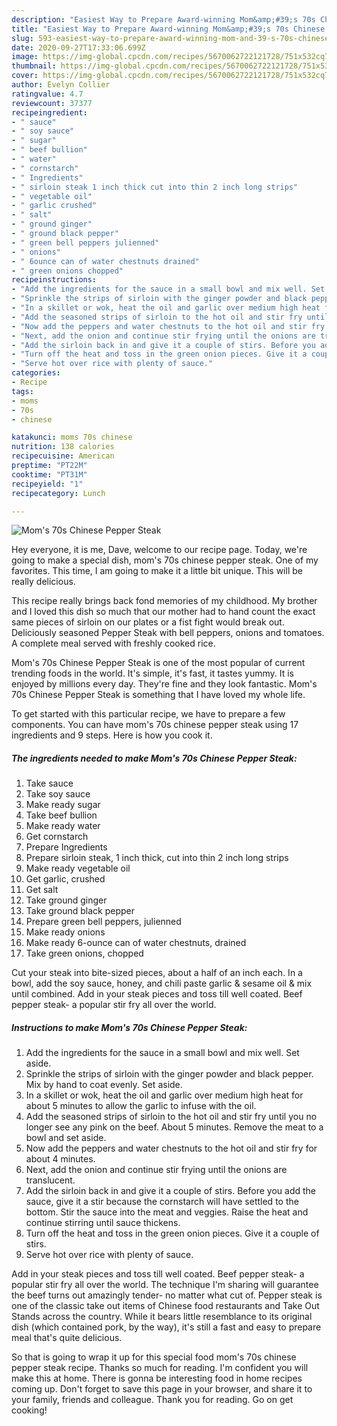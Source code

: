 ```yaml
---
description: "Easiest Way to Prepare Award-winning Mom&amp;#39;s 70s Chinese Pepper Steak"
title: "Easiest Way to Prepare Award-winning Mom&amp;#39;s 70s Chinese Pepper Steak"
slug: 593-easiest-way-to-prepare-award-winning-mom-and-39-s-70s-chinese-pepper-steak
date: 2020-09-27T17:33:06.699Z
image: https://img-global.cpcdn.com/recipes/5670062722121728/751x532cq70/moms-70s-chinese-pepper-steak-recipe-main-photo.jpg
thumbnail: https://img-global.cpcdn.com/recipes/5670062722121728/751x532cq70/moms-70s-chinese-pepper-steak-recipe-main-photo.jpg
cover: https://img-global.cpcdn.com/recipes/5670062722121728/751x532cq70/moms-70s-chinese-pepper-steak-recipe-main-photo.jpg
author: Evelyn Collier
ratingvalue: 4.7
reviewcount: 37377
recipeingredient:
- " sauce"
- " soy sauce"
- " sugar"
- " beef bullion"
- " water"
- " cornstarch"
- " Ingredients"
- " sirloin steak 1 inch thick cut into thin 2 inch long strips"
- " vegetable oil"
- " garlic crushed"
- " salt"
- " ground ginger"
- " ground black pepper"
- " green bell peppers julienned"
- " onions"
- " 6ounce can of water chestnuts drained"
- " green onions chopped"
recipeinstructions:
- "Add the ingredients for the sauce in a small bowl and mix well. Set aside."
- "Sprinkle the strips of sirloin with the ginger powder and black pepper. Mix by hand to coat evenly. Set aside."
- "In a skillet or wok, heat the oil and garlic over medium high heat for about 5 minutes to allow the garlic to infuse with the oil."
- "Add the seasoned strips of sirloin to the hot oil and stir fry until you no longer see any pink on the beef. About 5 minutes. Remove the meat to a bowl and set aside."
- "Now add the peppers and water chestnuts to the hot oil and stir fry for about 4 minutes."
- "Next, add the onion and continue stir frying until the onions are translucent."
- "Add the sirloin back in and give it a couple of stirs. Before you add the sauce, give it a stir because the cornstarch will have settled to the bottom. Stir the sauce into the meat and veggies. Raise the heat and continue stirring until sauce thickens."
- "Turn off the heat and toss in the green onion pieces. Give it a couple of stirs."
- "Serve hot over rice with plenty of sauce."
categories:
- Recipe
tags:
- moms
- 70s
- chinese

katakunci: moms 70s chinese 
nutrition: 138 calories
recipecuisine: American
preptime: "PT22M"
cooktime: "PT31M"
recipeyield: "1"
recipecategory: Lunch

---
```



![Mom&#39;s 70s Chinese Pepper Steak](https://img-global.cpcdn.com/recipes/5670062722121728/751x532cq70/moms-70s-chinese-pepper-steak-recipe-main-photo.jpg)

Hey everyone, it is me, Dave, welcome to our recipe page. Today, we're going to make a special dish, mom&#39;s 70s chinese pepper steak. One of my favorites. This time, I am going to make it a little bit unique. This will be really delicious.

This recipe really brings back fond memories of my childhood. My brother and I loved this dish so much that our mother had to hand count the exact same pieces of sirloin on our plates or a fist fight would break out. Deliciously seasoned Pepper Steak with bell peppers, onions and tomatoes. A complete meal served with freshly cooked rice.

Mom&#39;s 70s Chinese Pepper Steak is one of the most popular of current trending foods in the world. It's simple, it's fast, it tastes yummy. It is enjoyed by millions every day. They're fine and they look fantastic. Mom&#39;s 70s Chinese Pepper Steak is something that I have loved my whole life.


To get started with this particular recipe, we have to prepare a few components. You can have mom&#39;s 70s chinese pepper steak using 17 ingredients and 9 steps. Here is how you cook it.

<!--inarticleads1-->

##### The ingredients needed to make Mom&#39;s 70s Chinese Pepper Steak:

1. Take  sauce
1. Take  soy sauce
1. Make ready  sugar
1. Take  beef bullion
1. Make ready  water
1. Get  cornstarch
1. Prepare  Ingredients
1. Prepare  sirloin steak, 1 inch thick, cut into thin 2 inch long strips
1. Make ready  vegetable oil
1. Get  garlic, crushed
1. Get  salt
1. Take  ground ginger
1. Take  ground black pepper
1. Prepare  green bell peppers, julienned
1. Make ready  onions
1. Make ready  6-ounce can of water chestnuts, drained
1. Take  green onions, chopped


Cut your steak into bite-sized pieces, about a half of an inch each. In a bowl, add the soy sauce, honey, and chili paste garlic &amp; sesame oil &amp; mix until combined. Add in your steak pieces and toss till well coated. Beef pepper steak- a popular stir fry all over the world. 

<!--inarticleads2-->

##### Instructions to make Mom&#39;s 70s Chinese Pepper Steak:

1. Add the ingredients for the sauce in a small bowl and mix well. Set aside.
1. Sprinkle the strips of sirloin with the ginger powder and black pepper. Mix by hand to coat evenly. Set aside.
1. In a skillet or wok, heat the oil and garlic over medium high heat for about 5 minutes to allow the garlic to infuse with the oil.
1. Add the seasoned strips of sirloin to the hot oil and stir fry until you no longer see any pink on the beef. About 5 minutes. Remove the meat to a bowl and set aside.
1. Now add the peppers and water chestnuts to the hot oil and stir fry for about 4 minutes.
1. Next, add the onion and continue stir frying until the onions are translucent.
1. Add the sirloin back in and give it a couple of stirs. Before you add the sauce, give it a stir because the cornstarch will have settled to the bottom. Stir the sauce into the meat and veggies. Raise the heat and continue stirring until sauce thickens.
1. Turn off the heat and toss in the green onion pieces. Give it a couple of stirs.
1. Serve hot over rice with plenty of sauce.


Add in your steak pieces and toss till well coated. Beef pepper steak- a popular stir fry all over the world. The technique I&#39;m sharing will guarantee the beef turns out amazingly tender- no matter what cut of. Pepper steak is one of the classic take out items of Chinese food restaurants and Take Out Stands across the country. While it bears little resemblance to its original dish (which contained pork, by the way), it&#39;s still a fast and easy to prepare meal that&#39;s quite delicious. 

So that is going to wrap it up for this special food mom&#39;s 70s chinese pepper steak recipe. Thanks so much for reading. I'm confident you will make this at home. There is gonna be interesting food in home recipes coming up. Don't forget to save this page in your browser, and share it to your family, friends and colleague. Thank you for reading. Go on get cooking!
